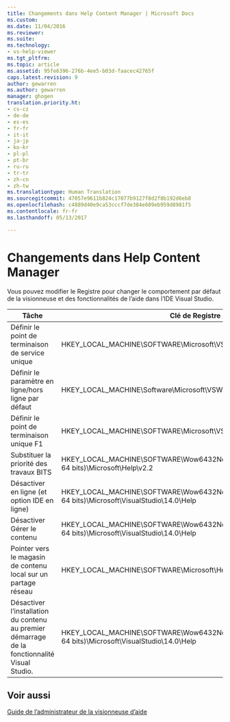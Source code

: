 ```yaml
---
title: Changements dans Help Content Manager | Microsoft Docs
ms.custom: 
ms.date: 11/04/2016
ms.reviewer: 
ms.suite: 
ms.technology:
- vs-help-viewer
ms.tgt_pltfrm: 
ms.topic: article
ms.assetid: 95fe6396-276b-4ee5-b03d-faacec42765f
caps.latest.revision: 9
author: gewarren
ms.author: gewarren
manager: ghogen
translation.priority.ht:
- cs-cz
- de-de
- es-es
- fr-fr
- it-it
- ja-jp
- ko-kr
- pl-pl
- pt-br
- ru-ru
- tr-tr
- zh-cn
- zh-tw
ms.translationtype: Human Translation
ms.sourcegitcommit: 47057e9611b824c17077b9127f8d2f8b192d6eb8
ms.openlocfilehash: c4889d40e9ca53cccf7de384e609eb959d8981f5
ms.contentlocale: fr-fr
ms.lasthandoff: 05/13/2017

---
```

# <a name="help-content-manager-overrides"></a>Changements dans Help Content Manager
Vous pouvez modifier le Registre pour changer le comportement par défaut de la visionneuse et des fonctionnalités de l’aide dans l’IDE Visual Studio.  
  
|Tâche|Clé de Registre|Valeur et définition|  
|----------|------------------|--------------------------|  
|Définir le point de terminaison de service unique|HKEY_LOCAL_MACHINE\SOFTWARE\Microsoft\VSWinExpress\14.0\Help|NewContentAndUpdateService--*HTTPValueForTheServiceEndpoint*.|  
|Définir le paramètre en ligne/hors ligne par défaut|HKEY_LOCAL_MACHINE\Software\Microsoft\VSWinExpress\14.0\help|UseOnlineHelp--Entrez `0` pour spécifier l’aide locale, et `1` pour spécifier l’aide en ligne.|  
|Définir le point de terminaison unique F1|HKEY_LOCAL_MACHINE\SOFTWARE\Microsoft\VSWinExpress\14.0\Help|OnlineBaseUrl--*HTTPValueForTheServiceEndpoint*|  
|Substituer la priorité des travaux BITS|HKEY_LOCAL_MACHINE\SOFTWARE\Wow6432Node (sur un ordinateur 64 bits)\Microsoft\Help\v2.2|BITSPriority--Utilisez l’une des valeurs suivantes : **foreground**, **high**, **normal** ou **low**.|  
|Désactiver en ligne (et option IDE en ligne)|HKEY_LOCAL_MACHINE\SOFTWARE\Wow6432Node (sur un ordinateur 64 bits)\Microsoft\VisualStudio\14.0\Help|OnlineHelpPreferenceDisabled--Indiquez la valeur 1 pour désactiver l’accès au contenu d’aide en ligne.|  
|Désactiver Gérer le contenu|HKEY_LOCAL_MACHINE\SOFTWARE\Wow6432Node (sur un ordinateur 64 bits)\Microsoft\VisualStudio\14.0\Help|ContentManagementDisabled--Indiquez la valeur 1 pour désactiver l’onglet **Gérer le contenu** dans la visionneuse d’aide.|  
|Pointer vers le magasin de contenu local sur un partage réseau|HKEY_LOCAL_MACHINE\SOFTWARE\Microsoft\Help\v2.2\Catalogs\VisualStudio11|LocationPath="*ContentStoreNetworkShare*"|  
|Désactiver l’installation du contenu au premier démarrage de la fonctionnalité Visual Studio.|HKEY_LOCAL_MACHINE\SOFTWARE\Wow6432Node (sur un ordinateur 64 bits)\Microsoft\VisualStudio\14.0\Help|DisableFirstRunHelpSelection--Définir sur 1 pour désactiver les fonctionnalités d’aide configurées au premier démarrage de Visual Studio.|  
  
## <a name="see-also"></a>Voir aussi  
 [Guide de l’administrateur de la visionneuse d’aide](../ide/help-viewer-administrator-guide.md)
